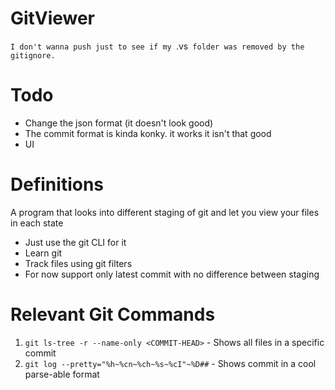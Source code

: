 GitViewer 
===
`I don't wanna push just to see if my `.vs` folder was removed by the gitignore.`

Todo
===
- Change the json format (it doesn't look good)
- The commit format is kinda konky. it works it isn't that good
- UI

Definitions
===
A program that looks into different staging of git and let you view your files in each state

-  Just use the git CLI for it
-  Learn git
-  Track files using git filters
-  For now support only latest commit with no difference between staging

Relevant Git Commands
===
1. `git ls-tree -r --name-only <COMMIT-HEAD>` - Shows all files in a specific commit 
2. `git log --pretty="%h~%cn~%ch~%s~%cI"~%D##` - Shows commit in a cool parse-able format
